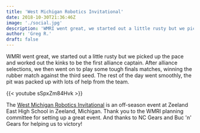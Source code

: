 ```yaml
---
title: 'West Michigan Robotics Invitational'
date: 2018-10-30T21:36:46Z
image: './social.jpg'
description: 'WMRI went great, we started out a little rusty but we picked up the pace and worked out the kinks to be the first alliance captain.'
author: 'Greg R.'
draft: false
---
```


WMRI went great, we started out a little rusty but we picked up the pace and worked out the kinks to be the first alliance captain. After alliance selections, we then went on to play some tough finals matches, winning the rubber match against the third seed. The rest of the day went smoothly, the pit was packed up with lots of help from the team.

{{< youtube sSpxZm84Hvk >}}

The [West Michigan Robotics Invitational](http://www.wmri.info/home) is an off-season event at Zeeland East High School in Zeeland, Michigan. Thank you to the WMRI planning committee for setting up a great event. And thanks to NC Gears and Buc 'n' Gears for helping us to victory!
